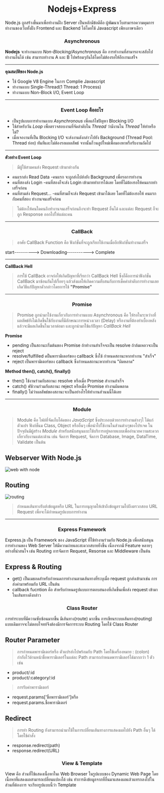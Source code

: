 <h1 align="center"><strong>Nodejs+Express</strong></h1>

Node.js ถูกสร้างขึ้นมาเพื่อทำงานฝั่ง Server เป็นหลักมีข้อดีคือ ผู้พัฒนาเว็บสามารถความคุมการทำงานของเว็บทั้งฝั่ง Frontend และ Backend ได้โดยใช้ Javascript เพียงภาษาเดียว 

<h3 align="center"><strong>Asynchronous</strong></h3>

**Nodejs** จะทำงานแบบ *Non-Blocking/Asynchronous* คือ การทำงานที่สามารถจะสลับไปทำงานอื่นได้ เช่น สามารถทำงาน A และ B ไปพร้อมๆกันได้โดยไม่ต้องรอให้อีกงานเสร็จ
***

**คุณสมบัติของ Node.js**
* ใช้ Google V8 Engine ในการ Complie Javascript
* ทำงานแบบ Single-Thread(1 Thread: 1 Process)
* ทำงานแบบ Non-Block I/O, Event Loop
***
<h3 align="center"><strong>Event Loop คืออะไร</strong></h3>

* เป็นรูปแบบการทำงานแบบ *Asynchronous* เพื่อแก้ไขปัญหา Blocking I/O
* ใช้สำหรับวัน *Loop* เพื่อตรวจสอบงานที่จัดลำดับใน *Thread* ว่ามีงานใน *Thread* ให้ทำหรือไม่?
* เมื่อเจองานที่เป็น Blocking I/O จะส่งงานดังกล่าวไปยัง Background (Thread Pool: Thread ย่อย) ทันทีและไม่ต้องรอผลลลัพธ์ จากนั้นก็วนลูปใหม่เพื่อมองหาหรือรับงานถัดไป
***

**ตัวอย่าง Event Loop**

> มีผู้ใช้สามคนส่ง Request เข้ามาต่างกัน
* คนแรกส่ง Read Data -คนแรก จะถูกส่งไปส่งยัง Background เพื่อรอการทำงาน
* คนที่สองส่ง Login -คนที่สองก็จะส่ง Login เข้ามาททำการได้เลย โดยที่ไม่ต้องรอให้คนแรกทำเสร็จก่อน
* คนที่สามส่ง Request... -คนที่สามก็จะส่ง Request เข้ามาได้เลย โดยที่ไม่ต้องรอให้ คนแรกกับคนที่สอง ทำงานจนเสร็จก่อน

> ไม่ต้องให้คนใดคนถึงทำงานจนเสร็จก่อนถึงจะทำ Request อื่นได้ และแต่ละ Request ก็จะถูก Response ออกไปให้แต่ละคน
***
<h3 align="center"><strong>CallBack</strong></h3>

> อาศัย CallBack Function คือ ฟังก์ชั่นที่จะถูกเรียกใช้งานเมื่ออีกฟังก์ชั่นทำงานเสร็จ

start----------> Downloading-----------> Complete
***

**CallBack Hell**
> การใช้ CallBack อาจก่อให้เกิดปัญหาที่เรียกว่า CallBack Hell ซึ่งก็คือการนำฟังก์ชั่น CallBack มาซ้อนกันไปเรื่อยๆ แล้วส่งผลให้เกิดความสับสนกับการเช็คค่าลำดับการทำงานเลยเกิดวิธีแก้ปัญหาดัวกล่าวโดยการใช้ **"Promise"**
***

<h3 align="center"><strong>Promise</strong></h3>

> Promise ถูกนำมาใช้งานเกี่ยวกับการทำงานแบบ Asynchronous คือ ให้รอในระหว่างที่ผลลัพธ์ยังไม่เกิดขึ้นใช้กับงานที่มีลักษณะการหน่วงเวลา (Delay) หรืองานที่ต้องทำเบื้องหลัง แล้วจะมีผลเกิดขึ้นในเวลาต่อมา และถูกนำมาใช้แก้ปัญหา *CallBack Hell*

**Promise**
* pending เป็นสถานะเริ่มต้นของ Promise
ถ้าทำงานสำเร็จจะเป็น resolve ถ้าล้มเหลวจะเป็น reject
* resolve/fulfilled ดป็นพารามิเตอร์ของ callback ซึ่งใช้
กำหนดสถานะหากทำงาน "สำเร็จ"
* reject เป็นพารามิเตอร์ของ callback ซึ่งกำหนดสถานะหากทำงาน "ผิดหลาด"

**Method then(), catch(), finally()**
* then() ใช้งานร่วมกับสถานะ resolve หรือเมื่อ Promise สำงานสำเร็จ
* catch() ฬช้วานร่วมกับสถานะ reject หรือเมื่อ Promise ทำงานผิดพลาด
* finally() ไม่ว่าผลลัพธ์ของสถานะจะเป็นอย่างไรให้ทำงานส่วนนนี้ได้เลย
***

<h3 align="center"><strong>Module</strong></h3>

> Module คือ ไฟล์ที่จัดเก็บโค้ดของ *JavaScript* ซึ่งประกอบด้วยการทำงานต่างๆไ ได้แก่ ตัวแปร ฟังก์ชั่นม Class, Object หรืออื่นๆ เพื่อนำไปใช้งานในส่วนต่างๆของโปรเจค
> ในปัจจุบันมีผู้สร้าง *Module* สำหรับสนับสนุนแบะใช้บริการอยู่หลายแบบเพื่ออำนวยความสะดวกเกี่ยวกับงานแต่ละด้าน เช่น จัดการ Request, จัดการ Database, Image, DataTime, Validate เป็นต้น

## Webserver With Node.js

![web with node](https://user-images.githubusercontent.com/106058972/226942775-28c16b06-12fc-4806-bd44-e9757abd6fa0.png)

## Routing

![routing](https://user-images.githubusercontent.com/106058972/227142974-ee669b34-3763-4cee-8a35-4214518864de.png)

> กำหนดเส้นทางรับส่งข้อมูลหรือ URL ในการอนุญาตให้เข้าถึงข้อมูลรวมไปถึงตรวกสอบ URL Request เพื่อจะได้กำหนดรูปแบบการทำงาน
***

<h3 align="center"><strong>Express Framework</strong></h3>

Express.js เป็น Framework ของ JavaScript ที่ใช้ทำงานร่วมกับ Node.js เพื่อสนับสนุนการทำงานของ Web Server ให้มีความง่ายและสะดวกสบายยิ่งขึ้น เนื่องจากมี Feature หลายๆอย่างที่น่าสนใจ เช่น Routing การจัดการ Request, Resonse และ Middleware เป็นต้น

## Express & Routing 

* get() เป็นเมธอดสำหรับกำหนดการทำงานตามเส้นทางที่ระบุเมื่อ request ถูกส่งเข้ามาเช่น การส่งค่ามาพร้อมกับ URL เป็นต้น
* callback fucntion คือ สำหรับกำหนดรูปแบบการตอบสนองที่เกิดขึ้นเพื่อส่ง request เข้ามาในเส้นทางดังกล่าว

<h3 align="center"><strong>Class Router</strong></h3>

การทำระบบที่มีความซับซ้อนมากขึ้น มีเส้นทาง(route) มากขึ้น การเขียนระบบเส้นทาง(routing) แบบเดิมอาจจะไม่ตอบโจทย์จึงต้องมีการจัดการระบบ Routing โดยใช้ Class Router

## Router Parameter

> การกำหนดพารามิเตอร์หรือ ตัวแปรส่งไปพร้อมกับ Path โดยใช้เครื่องหมาย : (colon) กำกับไว้ด้านหน้าชื่อพารามิเตอร์ในแต่ละ Path สามารถกำหนดพารามิเตอร์ได้มากกว่า 1 ตัว เช่น

* product/:id
* product/:category/:id

> การรับค่าพารามิเตอร์

* request.params['ชื่อพารามิเตอร์']หรือ
* request.params.ชื่อพารามิเตอร์

## Redirect

> การทำ Routing ยังสามารถนำมาใช้ในการเปลี่ยนเส้นทางการแสดงผลไปยัง Path อื่นๆ ได้โดยใช้คำสั่ง

* response.redirect(path)
* response.redirect(URL)

<h3 align="center"><strong>View & Template</strong></h3>

View คือ ส่วนที่ใช้แสดงเนื้อหาในเ Web Browser ในรูปแบบของ Dynamic Web Page โดยเนื้อหาที่แสดงผลสามารถเปลี่ยนแปลงได้ เช่น ทำการดึงข้อมูลจากที่อื่นมาแสดงผลแล้วแทรกลงไปในส่วนที่ต้องการ จะเรียกรูปแบบนี้ว่า Template